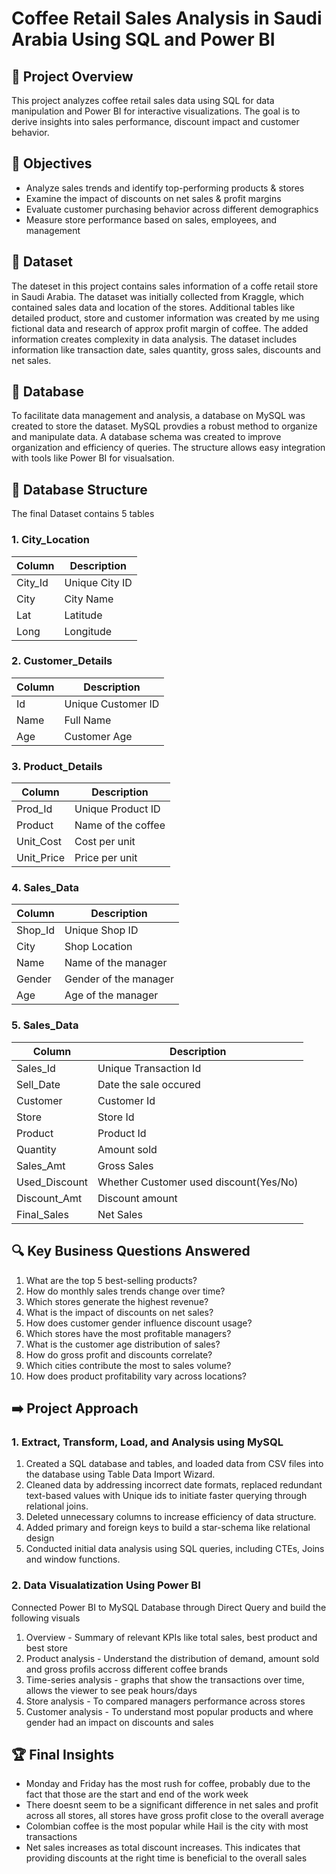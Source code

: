# Coffee Retail Sales Analysis in Saudi Arabia Using SQL and Power BI

## 🚀 Project Overview

This project analyzes coffee retail sales data using SQL for data manipulation and Power BI for interactive visualizations. The goal is to derive insights into sales performance, discount impact and customer behavior.

## 🎯 Objectives 

- Analyze sales trends and identify top-performing products & stores
- Examine the impact of discounts on net sales & profit margins
- Evaluate customer purchasing behavior across different demographics
- Measure store performance based on sales, employees, and management

## 📖 Dataset

The dateset in this project contains sales information of a coffe retail store in Saudi Arabia. The dataset was initially collected from Kraggle, which contained sales data and location of the stores. Additional tables like detailed product, store and customer information was created by me using fictional data and research of approx profit margin of coffee. The added information creates complexity in data analysis. The dataset includes information like transaction date, sales quantity, gross sales, discounts and net sales.

## 📁 Database

To facilitate data management and analysis, a database on MySQL was created to store the dataset. MySQL provdies a robust method to organize and manipulate data. A database schema was created to improve organization and efficiency of queries. The structure allows easy integration with tools like Power BI for visualsation.

## 📂 Database Structure

The final Dataset contains 5 tables

### 1. City_Location                
| Column  | Description    |
|---------|----------------|
| City_Id | Unique City ID |
| City    | City Name      |
| Lat     | Latitude       |
| Long    | Longitude      | 

### 2. Customer_Details
| Column | Description        |
|--------|--------------------|
| Id     | Unique Customer ID |
| Name   | Full Name          |
| Age    | Customer Age       | 

### 3. Product_Details
| Column      | Description       |
|-------------|-------------------|
| Prod_Id     | Unique Product ID |
| Product     | Name of the coffee|
| Unit_Cost   | Cost per unit     |
| Unit_Price  | Price per unit    | 

### 4. Sales_Data
| Column | Description           |
|--------|-----------------------|
| Shop_Id| Unique Shop ID        |
| City   | Shop Location         |
| Name   | Name of the manager   |
| Gender | Gender of the manager |
| Age    | Age of the manager    |

### 5. Sales_Data
| Column        | Description                            |
|---------------|----------------------------------------|
| Sales_Id      | Unique Transaction Id                  |
| Sell_Date     | Date the sale occured                  |
| Customer      | Customer Id                            |
| Store         | Store Id                               |
| Product       | Product Id                             |
| Quantity      | Amount sold                            |
| Sales_Amt     | Gross Sales                            |
| Used_Discount | Whether Customer used discount(Yes/No) |
| Discount_Amt  | Discount amount                        |
| Final_Sales   | Net Sales                              |

## 🔍 Key Business Questions Answered

1. What are the top 5 best-selling products?
2. How do monthly sales trends change over time?
3. Which stores generate the highest revenue?
4. What is the impact of discounts on net sales?
5. How does customer gender influence discount usage?
6. Which stores have the most profitable managers?
7. What is the customer age distribution of sales?
8. How do gross profit and discounts correlate?
9. Which cities contribute the most to sales volume?
10. How does product profitability vary across locations?

## ➡️ Project Approach

### 1. Extract, Transform, Load, and Analysis using MySQL
1. Created a SQL database and tables, and loaded data from CSV files into the database using Table Data Import Wizard. 
2. Cleaned data by addressing incorrect date formats, replaced redundant text-based values with Unique ids to initiate faster querying through relational joins.
3. Deleted unnecessary columns to increase efficiency of data structure.
4. Added primary and foreign keys to build a star-schema like relational design
5. Conducted initial data analysis using SQL queries, including CTEs, Joins and window functions.

### 2. Data Visualatization Using Power BI
Connected Power BI to MySQL Database through Direct Query and build the following visuals
1. Overview - Summary of relevant KPIs like total sales, best product and best store
2. Product analysis - Understand the distribution of demand, amount sold and gross profils accross different coffee brands
3. Time-series analysis - graphs that show the transactions over time, allows the viewer to see peak hours/days
4. Store analysis - To compared managers performance across stores
5. Customer analysis - To understand most popular products and where gender had an impact on discounts and sales 

## 🏆 Final Insights
- Monday and Friday has the most rush for coffee, probably due to the fact that those are the start and end of the work week
- There doesnt seem to be a significant difference in net sales and profit across all stores, all stores have gross profit close to the overall average 
- Colombian coffee is the most popular while Hail is the city with most transactions
- Net sales increases as total discount increases. This indicates that providing discounts at the right time is beneficial to the overall sales
